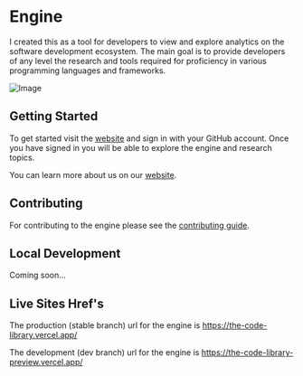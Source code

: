 # Engine

I created this as a tool for developers to view and explore analytics on the software development ecosystem. The main goal is to provide developers of any level the research and tools required for proficiency in various programming languages and frameworks.

![Image](https://cdn.discordapp.com/attachments/1055666441103360011/1097325787385962546/e36c7c5f-618d-4c35-9469-318307922478.png)

## Getting Started

To get started visit the [website](https://the-code-library.vercel.app) and sign in with your GitHub account. Once you have signed in you will be able to explore the engine and research topics.

You can learn more about us on our [website](https://the-code-library.vercel.app/about).

## Contributing

For contributing to the engine please see the [contributing guide](https://the-code-library.vercel.app/contributing).

## Local Development

Coming soon...

## Live Sites Href's

The production (stable branch) url for the engine is https://the-code-library.vercel.app/

The development (dev branch) url for the engine is https://the-code-library-preview.vercel.app/